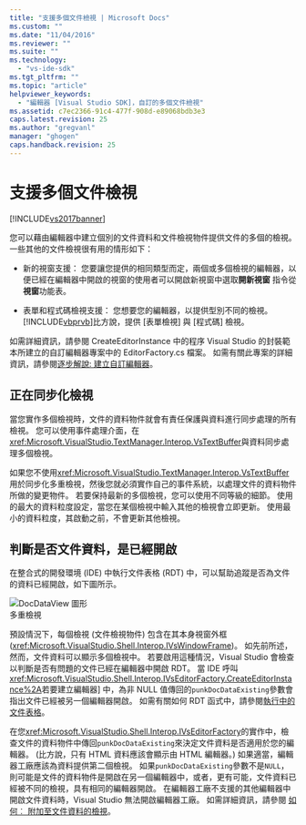 ```yaml
---
title: "支援多個文件檢視 | Microsoft Docs"
ms.custom: ""
ms.date: "11/04/2016"
ms.reviewer: ""
ms.suite: ""
ms.technology: 
  - "vs-ide-sdk"
ms.tgt_pltfrm: ""
ms.topic: "article"
helpviewer_keywords: 
  - "編輯器 [Visual Studio SDK]，自訂的多個文件檢視"
ms.assetid: c7ec2366-91c4-477f-908d-e89068bdb3e3
caps.latest.revision: 25
ms.author: "gregvanl"
manager: "ghogen"
caps.handback.revision: 25
---
```

# 支援多個文件檢視
[!INCLUDE[vs2017banner](../code-quality/includes/vs2017banner.md)]

您可以藉由編輯器中建立個別的文件資料和文件檢視物件提供文件的多個的檢視。  一些其他的文件檢視很有用的情形如下：  
  
-   新的視窗支援： 您要讓您提供的相同類型而定，兩個或多個檢視的編輯器，以便已經在編輯器中開啟的視窗的使用者可以開啟新視窗中選取**開新視窗** 指令從 **視窗**功能表。  
  
-   表單和程式碼檢視支援： 您想要您的編輯器，以提供型別不同的檢視。  [!INCLUDE[vbprvb](../code-quality/includes/vbprvb_md.md)]比方說，提供 \[表單檢視\] 與 \[程式碼\] 檢視。  
  
 如需詳細資訊，請參閱 CreateEditorInstance 中的程序 Visual Studio 的封裝範本所建立的自訂編輯器專案中的 EditorFactory.cs 檔案。  如需有關此專案的詳細資訊，請參閱[逐步解說: 建立自訂編輯器](../extensibility/walkthrough-creating-a-custom-editor.md)。  
  
## 正在同步化檢視  
 當您實作多個檢視時，文件的資料物件就會有責任保護與資料進行同步處理的所有檢視。  您可以使用事件處理介面，在<xref:Microsoft.VisualStudio.TextManager.Interop.VsTextBuffer>與資料同步處理多個檢視。  
  
 如果您不使用<xref:Microsoft.VisualStudio.TextManager.Interop.VsTextBuffer>用於同步化多重檢視，然後您就必須實作自己的事件系統，以處理文件的資料物件所做的變更物件。  若要保持最新的多個檢視，您可以使用不同等級的細節。  使用的最大的資料粒度設定，當您在某個檢視中輸入其他的檢視會立即更新。  使用最小的資料粒度，其啟動之前，不會更新其他檢視。  
  
## 判斷是否文件資料，是已經開啟  
 在整合式的開發環境 \(IDE\) 中執行文件表格 \(RDT\) 中，可以幫助追蹤是否為文件的資料已經開啟，如下圖所示。  
  
 ![DocDataView 圖形](../extensibility/media/docdataview.png "Docdataview")  
多重檢視  
  
 預設情況下，每個檢視 \(文件檢視物件\) 包含在其本身視窗外框 \(<xref:Microsoft.VisualStudio.Shell.Interop.IVsWindowFrame>\)。  如先前所述，然而，文件資料可以顯示多個檢視中。  若要啟用這種情況，Visual Studio 會檢查以判斷是否有問題的文件已經在編輯器中開啟 RDT。  當 IDE 呼叫<xref:Microsoft.VisualStudio.Shell.Interop.IVsEditorFactory.CreateEditorInstance%2A>若要建立編輯器\] 中，為非 NULL 值傳回的`punkDocDataExisting`參數會指出文件已經被另一個編輯器開啟。  如需有關如何 RDT 函式中，請參閱[執行中的文件表格](../extensibility/internals/running-document-table.md)。  
  
 在您<xref:Microsoft.VisualStudio.Shell.Interop.IVsEditorFactory>的實作中，檢查文件的資料物件中傳回`punkDocDataExisting`來決定文件資料是否適用於您的編輯器。  \(比方說，只有 HTML 資料應該會顯示由 HTML 編輯器。\) 如果適當，編輯器工廠應該為資料提供第二個檢視。  如果`punkDocDataExisting`參數不是`NULL`，則可能是文件的資料物件是開啟在另一個編輯器中，或者，更有可能，文件資料已經被不同的檢視，具有相同的編輯器開啟。  在編輯器工廠不支援的其他編輯器中開啟文件資料時，Visual Studio 無法開啟編輯器工廠。  如需詳細資訊，請參閱 [如何︰ 附加至文件資料的檢視](../extensibility/how-to-attach-views-to-document-data.md)。